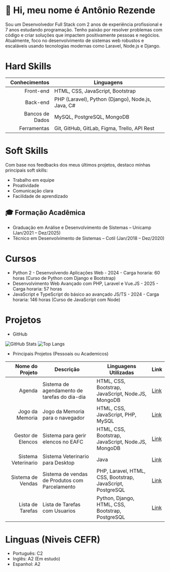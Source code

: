 # 👋 Hi, meu nome é Antônio Rezende

Sou um Desenvolvedor Full Stack com 2 anos de experiência profissional e 7 anos estudando programação. Tenho paixão por resolver problemas com código e criar soluções que impactem positivamente pessoas e negócios. Atualmente, foco no desenvolvimento de sistemas web robustos e escaláveis usando tecnologias modernas como Laravel, Node.js e Django.

# Hard Skills

|   Conhecimentos | Linguagens                                           |
| --------------: | -----------------------------------------------------|
|       Front-end | HTML, CSS, JavaScript, Bootstrap                     |
|        Back-end | PHP (Laravel), Python (Django), Node.js, Java, C#    |
| Bancos de Dados | MySQL, PostgreSQL, MongoDB                           |
|     Ferramentas | Git, GitHub, GitLab, Figma, Trello, API Rest         |

# Soft Skills

Com base nos feedbacks dos meus últimos projetos, destaco minhas principais soft skills:

- Trabalho em equipe
- Proatividade
- Comunicação clara
- Facilidade de aprendizado

## 🎓 Formação Acadêmica

- Graduação em Análise e Desenvolvimento de Sistemas – Unicamp (Jan/2021 – Dez/2025)  
- Técnico em Desenvolvimento de Sistemas – Cotil (Jan/2018 – Dez/2020)

# Cursos

- Python 2 - Desenvolvendo Aplicações Web - 2024 - Carga horaria: 60 horas (Curso de Python com Django e Bootstrap)
- Desenvolvimento Web Avançado com PHP, Laravel e Vue.JS - 2025 - Carga horaria: 57 horas
- JavaScript e TypeScript do básico ao avançado JS/TS - 2024 - Carga horaria: 146 horas (Curso de JavaScript com Node)

# Projetos

- GitHub

![GitHub Stats](https://github-readme-stats.vercel.app/api?username=A5Rezende&theme=transparent&bg_color=000&border_color=30A3DC&show_icons=true&icon_color=30A3DC&title_color=E94D5F&text_color=FFF)
![Top Langs](https://github-readme-stats-git-masterrstaa-rickstaa.vercel.app/api/top-langs/?username=A5Rezende&bg_color=000&border_color=30A3DC&title_color=E94D5F&text_color=FFF)

- Principais Projetos (Pessoais ou Academicos)

|     Nome do Projeto | Descrição                                    | Linguagens Utilizadas                              | Link                                                         |
| ------------------: | -------------------------------------------- | -------------------------------------------------- | ------------------------------------------------------------ |
|              Agenda | Sistema de agendamento de tarefas do dia-dia | HTML, CSS, Bootstrap, JavaScript, Node.JS, MongoDB | [Link](https://github.com/A5Rezende/Agenda)                  |
|     Jogo da Memoria | Jogo da Memoria para o navegador             | HTML, CSS, JavaScript, PHP, MySQL                  | [Link](https://github.com/A5Rezende/JogaDaMemoria)           |
|   Gestor de Elencos | Sistema para gerir elencos no EAFC           | HTML, CSS, Bootstrap, JavaScript, Node.JS, MongoDB | [Link](https://github.com/A5Rezende/GestorDeElencosEAFC)     |
| Sistema Veterinario | Sistema Veterinario para Desktop             | Java                                               | [Link](https://github.com/A5Rezende/SistemaVeterinario_Java) |
|   Sistema de Vendas | Sistema de vendas de Produtos com Parcelamento | PHP, Laravel, HTML, CSS, Bootstrap, JavaScript, PostgreSQL  | [Link](https://github.com/A5Rezende/SistemaVendasDC)         |
|   Lista de Tarefas | Lista de Tarefas com Usuarios | Python, Django, HTML, CSS, Bootstrap, PostgreSQL  | [Link](https://github.com/A5Rezende/Sistema_ListaDeTarefas_Django)|

# Linguas (Niveis CEFR)

- Português: C2
- Inglês: A2 (Em estudo)
- Espanhol: A2
